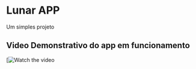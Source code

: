 # Lunar APP

Um simples projeto

## Video Demonstrativo do app em funcionamento

[![Watch the video](https://imgur.com/5YCJkKd)


